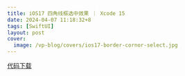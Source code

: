 ```yaml
---
title: iOS17 四角线框选中效果 ｜ Xcode 15
date: 2024-04-07 11:18:32+8
tags: [SwiftUI]
layout: post
cover:
  image: /vp-blog/covers/ios17-border-cornor-select.jpg
---
```


<script setup>
import CodeSandbox from '@/components/InDoc/CodeSandbox.vue'
</script>

<CodeSandbox src="https://player.bilibili.com/player.html?aid=1851715822&bvid=BV1BW421c7At&cid=1463297557&p=1"></CodeSandbox>

[代码下载](https://github.com/shenxiang11/CornorBorderSelectEffect)
